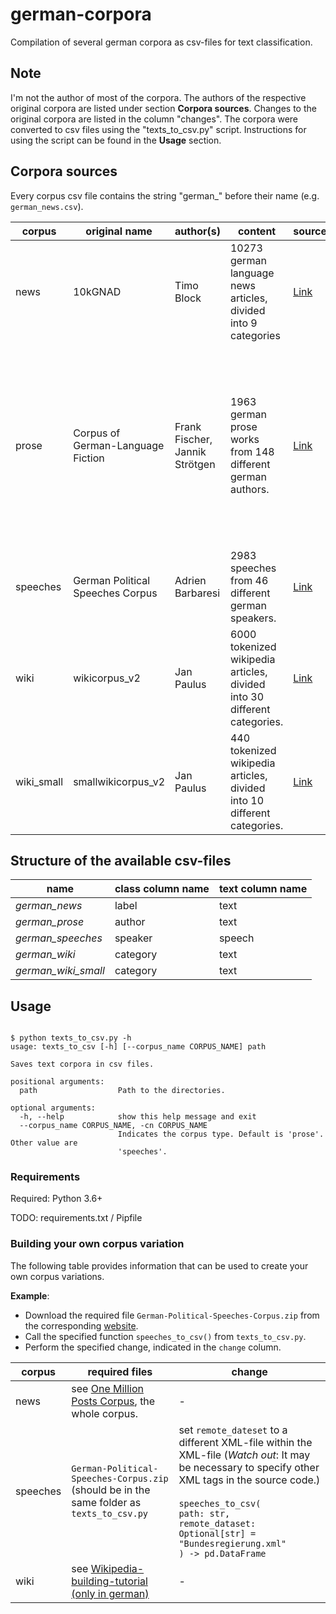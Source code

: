 # german-corpora
Compilation of several german corpora as csv-files for text classification. 


## Note

I'm not the author of most of the corpora. The authors of the respective original corpora are listed under section **Corpora sources**. Changes to the original corpora are listed in the column "changes". The corpora were converted to csv files using the "texts_to_csv.py" script. Instructions for using the script can be found in the **Usage** section.

## Corpora sources

Every corpus csv file contains the string "german_" before their name (e.g. `german_news.csv`).

| corpus | original name | author(s) | content | source | license | changes |
| --- | --- | --- | --- | --- | --- | --- |
| news | 10kGNAD | Timo Block | 10273 german language news articles, divided into 9 categories | [Link](https://tblock.github.io/10kGNAD/) | CC BY-NC-SA 4.0 | Replaced semicolon delimiter with comma delimiter. |
| prose | Corpus of German-Language Fiction | Frank Fischer, Jannik Strötgen | 1963 german prose works from 148 different german authors. |[Link](https://figshare.com/articles/Corpus_of_German-Language_Fiction_txt_/4524680/1) | CC BY 4.0 | Only prose texts from the folder 'corpus-of-german-fiction-txt' where used i.e. only texts from german authors. Due to Githhubs file size limitations, authors with less than 6 works were removed from the original corpus (the original corpus contained 1963 german prose works from 148 different german authors). |
| speeches | German Political Speeches Corpus | Adrien Barbaresi | 2983 speeches from 46 different german speakers. |[Link](https://adrien.barbaresi.eu/corpora/speeches/#data) | CC BY-SA 4.0 | Only speeches from the file "Bundesregierung.xml" were used. |
| wiki | wikicorpus_v2 | Jan Paulus | 6000 tokenized wikipedia articles, divided into 30 different categories. | [Link](https://github.com/realjanpaulus/german_text_classification_nlp) | - | Deleted "id" and "Unammed: 0" column. |
| wiki_small | smallwikicorpus_v2 | Jan Paulus | 440 tokenized wikipedia articles, divided into 10 different categories. | [Link](https://github.com/realjanpaulus/german_text_classification_nlp) | - | Deleted "id" and "Unammed: 0" column. |

## Structure of the available csv-files

| name | class column name | text column name |
| --- | --- | --- |
| *german_news* | label | text |
| *german_prose* | author | text |
| *german_speeches* | speaker| speech |
| *german_wiki* | category | text |
| *german_wiki_small* | category | text |

## Usage

```

$ python texts_to_csv.py -h
usage: texts_to_csv [-h] [--corpus_name CORPUS_NAME] path

Saves text corpora in csv files.

positional arguments:
  path                  Path to the directories.

optional arguments:
  -h, --help            show this help message and exit
  --corpus_name CORPUS_NAME, -cn CORPUS_NAME 
                        Indicates the corpus type. Default is 'prose'. Other value are
                        'speeches'.

```

### Requirements

Required: Python 3.6+

TODO: requirements.txt / Pipfile

### Building your own corpus variation

The following table provides information that can be used to create your own corpus variations.

**Example**: 
* Download the required file `German-Political-Speeches-Corpus.zip` from the corresponding [website](https://adrien.barbaresi.eu/corpora/speeches/#data). 
* Call the specified function `speeches_to_csv()` from `texts_to_csv.py`.
* Perform the specified change, indicated in the `change` column.

| corpus | required files | change |
| --- | --- | --- | 
| news| see [One Million Posts Corpus](https://ofai.github.io/million-post-corpus/), the whole corpus. | - |
| speeches | `German-Political-Speeches-Corpus.zip` (should be in the same folder as `texts_to_csv.py` | set `remote_dateset` to a different XML-file within the XML-file (*Watch out*: It may be necessary to specify other XML tags in the source code.) <br><br> `speeches_to_csv(`<br> `path: str,` <br> `remote_dataset: Optional[str] = "Bundesregierung.xml"`<br>`) -> pd.DataFrame`  |
| wiki | see [Wikipedia-building-tutorial (only in german)](https://github.com/realjanpaulus/german_text_classification_nlp/blob/master/tutorials/Zusatzkapitel%20-%20Wie%20baue%20ich%20mein%20eigenes%20Wikipediakorpus%3F.ipynb) | - |
